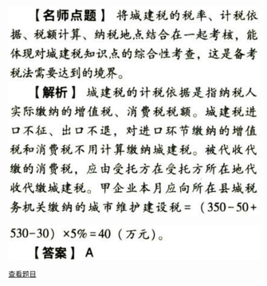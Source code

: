 ![](dae3817662564dd18733a49ea8fb979d.png)

![](41184c6dcc80e8a4e58c6ead8b65077c.png)

[查看题目](../城市维护建设税.本章真题.md#10-题目)

